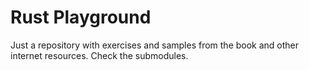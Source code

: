 # Rust Playground

Just a repository with exercises and samples from the book and other internet resources. Check the submodules.
